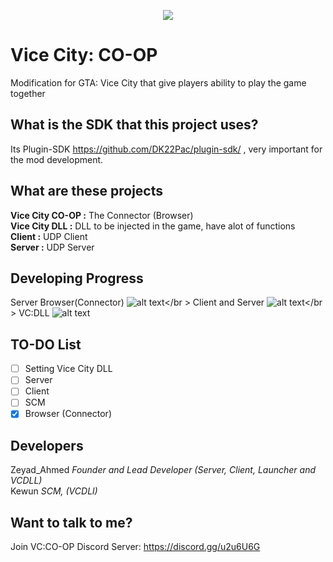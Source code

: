<p align="center"><img src="https://cdn.discordapp.com/attachments/344985303909662723/358239288456118282/vccoop.png"></p>

# Vice City: CO-OP
Modification for GTA: Vice City that give players ability to play the game together
## What is the SDK that this project uses?
Its Plugin-SDK https://github.com/DK22Pac/plugin-sdk/ , very important for the mod development.
## What are these projects
**Vice City CO-OP  :** The Connector (Browser) </br>
**Vice City DLL    :** DLL to be injected in the game, have alot of functions </br>
**Client           :** UDP Client </br>
**Server           :** UDP Server </br>
## Developing Progress
Server Browser(Connector)
![alt text](http://www.yarntomato.com/percentbarmaker/button.php?barPosition=98&leftFill=33cc33"98%")</br >
Client and Server
![alt text](http://www.yarntomato.com/percentbarmaker/button.php?barPosition=7&leftFill=0ff0000"10%")</br >
VC:DLL
![alt text](http://www.yarntomato.com/percentbarmaker/button.php?barPosition=3&leftFill=0ff0000"5%")
## TO-DO List
- [ ] Setting Vice City DLL </br>
- [ ] Server </br> 
- [ ] Client </br>
- [ ] SCM </br>
- [x] Browser (Connector) </br>
## Developers
Zeyad_Ahmed  *Founder and Lead Developer (Server, Client, Launcher and VCDLL)* </br>
Kewun        *SCM, (VCDLl)* </br>
## Want to talk to me?
Join VC:CO-OP Discord Server: https://discord.gg/u2u6U6G
